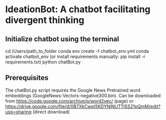 # IdeationBot: A chatbot facilitating divergent thinking 

## Initialize chatbot using the terminal 

cd /Users/path_to_folder
conda env create -f chatbot_env.yml
conda activate chatbot_env
(or install requirements manually: pip install -r requirements.txt)
python chatBot.py

## Prerequisites 
The chatBot.py script requires the Google News Pretrained word embeddings (GoogleNews-Vectors-negative300.bin). 
Can be downloaded from https://code.google.com/archive/p/word2vec/ (page) or 
https://drive.google.com/file/d/0B7XkCwpI5KDYNlNUTTlSS21pQmM/edit?usp=sharing (direct download)


